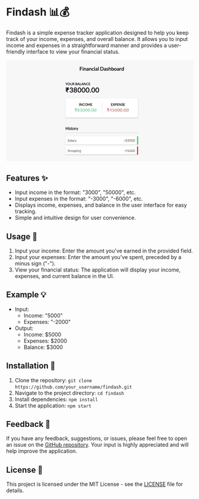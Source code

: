 # Findash 📊💰

Findash is a simple expense tracker application designed to help you keep track of your income, expenses, and overall balance. It allows you to input income and expenses in a straightforward manner and provides a user-friendly interface to view your financial status.

![Findash Screenshot](/pic.jpg)

## Features ✨

- Input income in the format: "3000", "50000", etc.
- Input expenses in the format: "-3000", "-6000", etc.
- Displays income, expenses, and balance in the user interface for easy tracking.
- Simple and intuitive design for user convenience.

## Usage 🚀

1. Input your income: Enter the amount you've earned in the provided field.
2. Input your expenses: Enter the amount you've spent, preceded by a minus sign ("-").
3. View your financial status: The application will display your income, expenses, and current balance in the UI.

## Example 💡

- Input:
  - Income: "5000"
  - Expenses: "-2000"
- Output:
  - Income: $5000
  - Expenses: $2000
  - Balance: $3000

## Installation 🔧

1. Clone the repository: `git clone https://github.com/your_username/findash.git`
2. Navigate to the project directory: `cd findash`
3. Install dependencies: `npm install`
4. Start the application: `npm start`

## Feedback 📝

If you have any feedback, suggestions, or issues, please feel free to open an issue on the [GitHub repository](https://github.com/your_username/findash/issues). Your input is highly appreciated and will help improve the application.

## License 📄

This project is licensed under the MIT License - see the [LICENSE](LICENSE) file for details.
